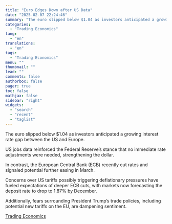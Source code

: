 ```yaml
---
title: "Euro Edges Down after US Data"
date: "2025-02-07 22:24:46"
summary: "The euro slipped below $1.04 as investors anticipated a growing interest rate gap between the US and Europe.US jobs data reinforced the Federal Reserve’s stance that no immediate rate adjustments were needed, strengthening the dollar.In contrast, the European Central Bank (ECB) recently cut rates and signaled potential further easing in..."
categories:
  - "Trading Economics"
lang:
  - "en"
translations:
  - "en"
tags:
  - "Trading Economics"
menu: ""
thumbnail: ""
lead: ""
comments: false
authorbox: false
pager: true
toc: false
mathjax: false
sidebar: "right"
widgets:
  - "search"
  - "recent"
  - "taglist"
---
```


The euro slipped below $1.04 as investors anticipated a growing interest rate gap between the US and Europe.

US jobs data reinforced the Federal Reserve’s stance that no immediate rate adjustments were needed, strengthening the dollar.

In contrast, the European Central Bank (ECB) recently cut rates and signaled potential further easing in March.

Concerns over US tariffs possibly triggering deflationary pressures have fueled expectations of deeper ECB cuts, with markets now forecasting the deposit rate to drop to 1.87% by December.

Additionally, fears surrounding President Trump’s trade policies, including potential new tariffs on the EU, are dampening sentiment.

[Trading Economics](https://www.tradingview.com/news/te_news:447154:0-euro-edges-down-after-us-data/)
